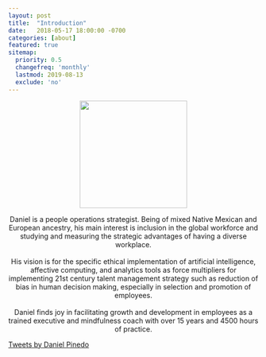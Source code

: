 ```yaml
---
layout: post
title:  "Introduction"
date:   2018-05-17 18:00:00 -0700
categories: [about]
featured: true
sitemap:
  priority: 0.5
  changefreq: 'monthly'
  lastmod: 2019-08-13
  exclude: 'no'
---
```


<p align="center">
  <img src="https://pinedo.org/assets/png/dpinedo_photo.png" height="216" width="216">
</p>
<p align="center">
Daniel is a people operations strategist. Being of mixed Native Mexican and European ancestry, his main interest is inclusion in the global workforce and studying and measuring the strategic advantages of having a diverse workplace.
<br><br>
His vision is for the specific ethical implementation of artificial intelligence, affective computing, and analytics tools as force multipliers for implementing 21st century talent management strategy such as reduction of bias in human decision making, especially in selection and promotion of employees.
<br><br>
Daniel finds joy in facilitating growth and development in employees as a trained executive and mindfulness coach with over 15 years and 4500 hours of practice.
</p>

<a class="twitter-timeline" href="https://twitter.com/pinedo_dot_org?ref_src=twsrc%5Etfw">Tweets by Daniel Pinedo</a> <script async src="https://platform.twitter.com/widgets.js" charset="utf-8"></script>
